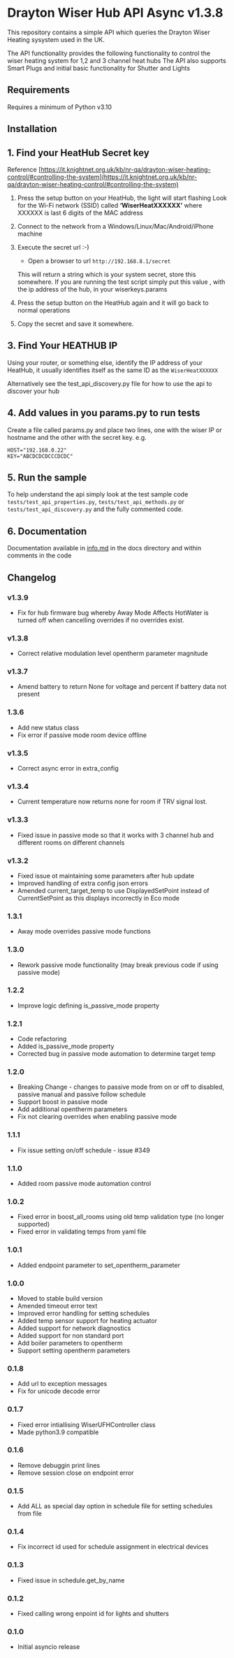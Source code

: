 # Drayton Wiser Hub API Async v1.3.8

This repository contains a simple API which queries the Drayton Wiser Heating sysystem used in the UK.

The API functionality provides the following functionality to control the wiser heating system for 1,2 and 3 channel heat hubs
The API also supports Smart Plugs and initial basic functionality for Shutter and Lights

## Requirements

Requires a minimum of Python v3.10

## Installation

## 1. Find your HeatHub Secret key

Reference [https://it.knightnet.org.uk/kb/nr-qa/drayton-wiser-heating-control/#controlling-the-system](https://it.knightnet.org.uk/kb/nr-qa/drayton-wiser-heating-control/#controlling-the-system)

1. Press the setup button on your HeatHub, the light will start flashing
Look for the Wi-Fi network (SSID) called **‘WiserHeatXXXXXX’** where XXXXXX is last 6 digits of the MAC address
2. Connect to the network from a Windows/Linux/Mac/Android/iPhone machine
3. Execute the secret url :-)
   * Open a browser to url `http://192.168.8.1/secret`

   This will return a string which is your system secret, store this somewhere. If you are running the test script simply put this value , with the ip address of the hub, in your wiserkeys.params

4. Press the setup button on the HeatHub again and it will go back to normal operations
5. Copy the secret and save it somewhere.

## 3. Find Your HEATHUB IP

Using your router, or something else, identify the IP address of your HeatHub, it usually identifies itself as the same ID as the ``WiserHeatXXXXXX``

Alternatively see the test_api_discovery.py file for how to use the api to discover your hub

## 4. Add values in you params.py to run tests

Create a file called params.py and place two lines, one with the wiser IP or hostname and the other with the secret key.
e.g.

```code
HOST="192.168.0.22"
KEY="ABCDCDCDCCCDCDC"
```

## 5. Run the sample

To help understand the api simply look at the test sample code ```tests/test_api_properties.py```, ```tests/test_api_methods.py``` or ```tests/test_api_discovery.py``` and the fully commented code.

## 6. Documentation

Documentation available in [info.md](https://github.com/msp1974/wiserHeatAPIv2/blob/master/docs/info.md) in the docs directory and within comments in the code

## Changelog

### v1.3.9

* Fix for hub firmware bug whereby Away Mode Affects HotWater is turned off when cancelling overrides if no overrides exist.

### v1.3.8

* Correct relative modulation level opentherm parameter magnitude

### v1.3.7

* Amend battery to return None for voltage and percent if battery data not present

### 1.3.6

* Add new status class
* Fix error if passive mode room device offline

### v1.3.5

* Correct async error in extra_config

### v1.3.4

* Current temperature now returns none for room if TRV signal lost.

### v1.3.3

* Fixed issue in passive mode so that it works with 3 channel hub and different rooms on different channels

### v1.3.2

* Fixed issue ot maintaining some parameters after hub update
* Improved handling of extra config json errors
* Amended current_target_temp to use DisplayedSetPoint instead of CurrentSetPoint as this displays incorrectly in Eco mode

### 1.3.1

* Away mode overrides passive mode functions

### 1.3.0

* Rework passive mode functionality (may break previous code if using passive mode)

### 1.2.2

* Improve logic defining is_passive_mode property

### 1.2.1

* Code refactoring
* Added is_passive_mode property
* Corrected bug in passive mode automation to determine target temp

### 1.2.0

* Breaking Change - changes to passive mode from on or off to disabled, passive manual and passive follow schedule
* Support boost in passive mode
* Add additional opentherm parameters
* Fix not clearing overrides when enabling passive mode

### 1.1.1

* Fix issue setting on/off schedule - issue #349

### 1.1.0

* Added room passive mode automation control

### 1.0.2

* Fixed error in boost_all_rooms using old temp validation type (no longer supported)
* Fixed error in validating temps from yaml file

### 1.0.1

* Added endpoint parameter to set_opentherm_parameter

### 1.0.0

* Moved to stable build version
* Amended timeout error text
* Improved error handling for setting schedules
* Added temp sensor support for heating actuator
* Added support for network diagnostics
* Added support for non standard port
* Add boiler parameters to opentherm
* Support setting opentherm parameters

### 0.1.8

* Add url to exception messages
* Fix for unicode decode error

### 0.1.7

* Fixed error intiallising WiserUFHController class
* Made python3.9 compatible

### 0.1.6

* Remove debuggin print lines
* Remove session close on endpoint error

### 0.1.5

* Add ALL as special day option in schedule file for setting schedules from file

### 0.1.4

* Fix incorrect id used for schedule assignment in electrical devices

### 0.1.3

* Fixed issue in schedule.get_by_name

### 0.1.2

* Fixed calling wrong enpoint id for lights and shutters

### 0.1.0

* Initial asyncio release
